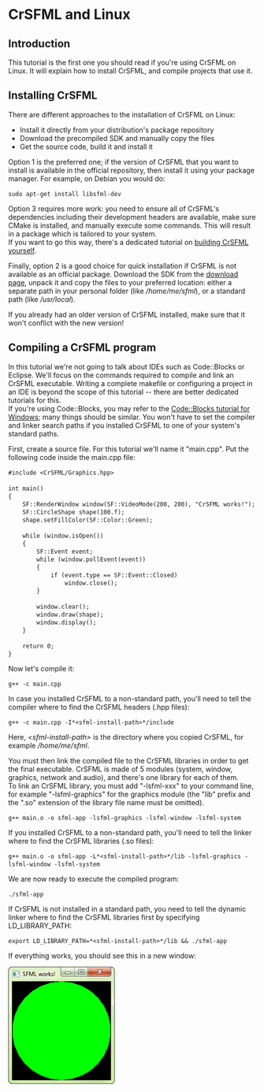 # CrSFML and Linux

## Introduction

This tutorial is the first one you should read if you're using CrSFML on Linux. It will explain how to install CrSFML, and compile projects that use it. 

## Installing CrSFML

There are different approaches to the installation of CrSFML on Linux: 

  * Install it directly from your distribution's package repository
  * Download the precompiled SDK and manually copy the files
  * Get the source code, build it and install it

Option 1 is the preferred one; if the version of CrSFML that you want to install is available in the official repository, then install it using your package manager. For example, on Debian you would do: 

```
sudo apt-get install libsfml-dev
```

Option 3 requires more work: you need to ensure all of CrSFML's dependencies including their development headers are available, make sure CMake is installed, and manually execute some commands. This will result in a package which is tailored to your system.  
If you want to go this way, there's a dedicated tutorial on [building CrSFML yourself](./compile-with-cmake.html "How to compile CrSFML"). 

Finally, option 2 is a good choice for quick installation if CrSFML is not available as an official package. Download the SDK from the [download page](../../download.html "Go to the download page"), unpack it and copy the files to your preferred location: either a separate path in your personal folder (like */home/me/sfml*), or a standard path (like */usr/local*). 

If you already had an older version of CrSFML installed, make sure that it won't conflict with the new version! 

## Compiling a CrSFML program

In this tutorial we're not going to talk about IDEs such as Code::Blocks or Eclipse. We'll focus on the commands required to compile and link an CrSFML executable. Writing a complete makefile or configuring a project in an IDE is beyond the scope of this tutorial -- there are better dedicated tutorials for this.  
If you're using Code::Blocks, you may refer to the [Code::Blocks tutorial for Windows](./start-cb.html "CrSFML and Code::Blocks"); many things should be similar. You won't have to set the compiler and linker search paths if you installed CrSFML to one of your system's standard paths. 

First, create a source file. For this tutorial we'll name it "main.cpp". Put the following code inside the main.cpp file: 

```
#include <CrSFML/Graphics.hpp>

int main()
{
    SF::RenderWindow window(SF::VideoMode(200, 200), "CrSFML works!");
    SF::CircleShape shape(100.f);
    shape.setFillColor(SF::Color::Green);

    while (window.isOpen())
    {
        SF::Event event;
        while (window.pollEvent(event))
        {
            if (event.type == SF::Event::Closed)
                window.close();
        }

        window.clear();
        window.draw(shape);
        window.display();
    }

    return 0;
}
```

Now let's compile it: 

```
g++ -c main.cpp
```

In case you installed CrSFML to a non-standard path, you'll need to tell the compiler where to find the CrSFML headers (.hpp files): 

```
g++ -c main.cpp -I*<sfml-install-path>*/include
```

Here, *&lt;sfml-install-path&gt;* is the directory where you copied CrSFML, for example */home/me/sfml*. 

You must then link the compiled file to the CrSFML libraries in order to get the final executable. CrSFML is made of 5 modules (system, window, graphics, network and audio), and there's one library for each of them.  
To link an CrSFML library, you must add "-lsfml-xxx" to your command line, for example "-lsfml-graphics" for the graphics module (the "lib" prefix and the ".so" extension of the library file name must be omitted). 

```
g++ main.o -o sfml-app -lsfml-graphics -lsfml-window -lsfml-system
```

If you installed CrSFML to a non-standard path, you'll need to tell the linker where to find the CrSFML libraries (.so files): 

```
g++ main.o -o sfml-app -L*<sfml-install-path>*/lib -lsfml-graphics -lsfml-window -lsfml-system
```

We are now ready to execute the compiled program: 

```
./sfml-app
```

If CrSFML is not installed in a standard path, you need to tell the dynamic linker where to find the CrSFML libraries first by specifying LD_LIBRARY_PATH: 

```
export LD_LIBRARY_PATH=*<sfml-install-path>*/lib && ./sfml-app
```

If everything works, you should see this in a new window: 

![Screenshot of the Hello CrSFML application](./images/start-linux-app.png)
